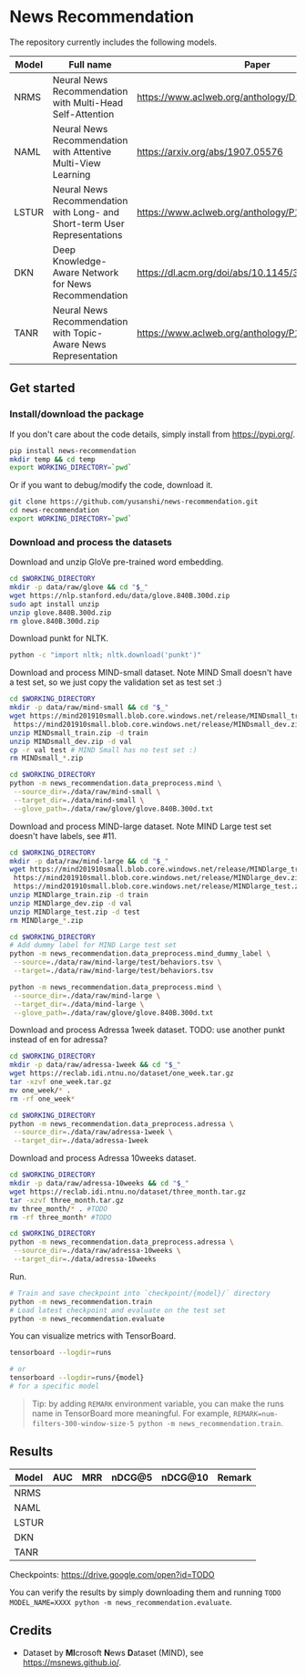 # News Recommendation

The repository currently includes the following models.

| Model     | Full name                                                                 | Paper                                              |
| --------- | ------------------------------------------------------------------------- | -------------------------------------------------- |
| NRMS      | Neural News Recommendation with Multi-Head Self-Attention                 | https://www.aclweb.org/anthology/D19-1671/         |
| NAML      | Neural News Recommendation with Attentive Multi-View Learning             | https://arxiv.org/abs/1907.05576                   |
| LSTUR     | Neural News Recommendation with Long- and Short-term User Representations | https://www.aclweb.org/anthology/P19-1033.pdf      |
| DKN       | Deep Knowledge-Aware Network for News Recommendation                      | https://dl.acm.org/doi/abs/10.1145/3178876.3186175 |
| TANR      | Neural News Recommendation with Topic-Aware News Representation           | https://www.aclweb.org/anthology/P19-1110.pdf      |

## Get started

### Install/download the package

If you don't care about the code details, simply install from <https://pypi.org/>.

```bash
pip install news-recommendation
mkdir temp && cd temp
export WORKING_DIRECTORY=`pwd`
```

Or if you want to debug/modify the code, download it.

```bash
git clone https://github.com/yusanshi/news-recommendation.git
cd news-recommendation
export WORKING_DIRECTORY=`pwd`
```

### Download and process the datasets

Download and unzip GloVe pre-trained word embedding.

```bash
cd $WORKING_DIRECTORY
mkdir -p data/raw/glove && cd "$_"
wget https://nlp.stanford.edu/data/glove.840B.300d.zip
sudo apt install unzip
unzip glove.840B.300d.zip
rm glove.840B.300d.zip
```

Download punkt for NLTK.
```bash
python -c "import nltk; nltk.download('punkt')"
```

Download and process MIND-small dataset. Note MIND Small doesn't have a test set, so we just copy the validation set as test set :)

```bash
cd $WORKING_DIRECTORY
mkdir -p data/raw/mind-small && cd "$_"
wget https://mind201910small.blob.core.windows.net/release/MINDsmall_train.zip \
 https://mind201910small.blob.core.windows.net/release/MINDsmall_dev.zip
unzip MINDsmall_train.zip -d train
unzip MINDsmall_dev.zip -d val
cp -r val test # MIND Small has no test set :)
rm MINDsmall_*.zip

cd $WORKING_DIRECTORY
python -m news_recommendation.data_preprocess.mind \
 --source_dir=./data/raw/mind-small \
 --target_dir=./data/mind-small \
 --glove_path=./data/raw/glove/glove.840B.300d.txt
```

Download and process MIND-large dataset. Note MIND Large test set doesn't have labels, see #11.
```bash
cd $WORKING_DIRECTORY
mkdir -p data/raw/mind-large && cd "$_"
wget https://mind201910small.blob.core.windows.net/release/MINDlarge_train.zip \
 https://mind201910small.blob.core.windows.net/release/MINDlarge_dev.zip \
 https://mind201910small.blob.core.windows.net/release/MINDlarge_test.zip
unzip MINDlarge_train.zip -d train
unzip MINDlarge_dev.zip -d val
unzip MINDlarge_test.zip -d test
rm MINDlarge_*.zip

cd $WORKING_DIRECTORY
# Add dummy label for MIND Large test set
python -m news_recommendation.data_preprocess.mind_dummy_label \
 --source=./data/raw/mind-large/test/behaviors.tsv \
 --target=./data/raw/mind-large/test/behaviors.tsv

python -m news_recommendation.data_preprocess.mind \
 --source_dir=./data/raw/mind-large \
 --target_dir=./data/mind-large \
 --glove_path=./data/raw/glove/glove.840B.300d.txt
```

Download and process Adressa 1week dataset.
TODO: use another punkt instead of en for adressa?
```bash
cd $WORKING_DIRECTORY
mkdir -p data/raw/adressa-1week && cd "$_"
wget https://reclab.idi.ntnu.no/dataset/one_week.tar.gz
tar -xzvf one_week.tar.gz
mv one_week/* .
rm -rf one_week*

cd $WORKING_DIRECTORY
python -m news_recommendation.data_preprocess.adressa \
 --source_dir=./data/raw/adressa-1week \
 --target_dir=./data/adressa-1week
```

Download and process Adressa 10weeks dataset.
```bash
cd $WORKING_DIRECTORY
mkdir -p data/raw/adressa-10weeks && cd "$_"
wget https://reclab.idi.ntnu.no/dataset/three_month.tar.gz
tar -xzvf three_month.tar.gz
mv three_month/* . #TODO
rm -rf three_month* #TODO

cd $WORKING_DIRECTORY
python -m news_recommendation.data_preprocess.adressa \
 --source_dir=./data/raw/adressa-10weeks \
 --target_dir=./data/adressa-10weeks
```

Run.

```bash
# Train and save checkpoint into `checkpoint/{model}/` directory
python -m news_recommendation.train
# Load latest checkpoint and evaluate on the test set
python -m news_recommendation.evaluate
```

You can visualize metrics with TensorBoard.

```bash
tensorboard --logdir=runs

# or
tensorboard --logdir=runs/{model}
# for a specific model
```

> Tip: by adding `REMARK` environment variable, you can make the runs name in TensorBoard more meaningful. For example, `REMARK=num-filters-300-window-size-5 python -m news_recommendation.train`.

## Results

| Model     | AUC | MRR | nDCG@5 | nDCG@10 | Remark |
| --------- | --- | --- | ------ | ------- | ------ |
| NRMS      |     |     |        |         |        |
| NAML      |     |     |        |         |        |
| LSTUR     |     |     |        |         |        |
| DKN       |     |     |        |         |        |
| TANR      |     |     |        |         |        |

Checkpoints: <https://drive.google.com/open?id=TODO>

You can verify the results by simply downloading them and running `TODO MODEL_NAME=XXXX python -m news_recommendation.evaluate`.

## Credits

- Dataset by **MI**crosoft **N**ews **D**ataset (MIND), see <https://msnews.github.io/>.
